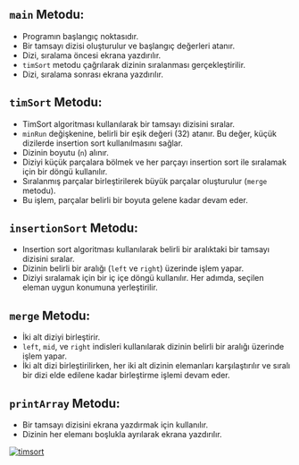 ## `main` Metodu:

- Programın başlangıç noktasıdır.
- Bir tamsayı dizisi oluşturulur ve başlangıç değerleri atanır.
- Dizi, sıralama öncesi ekrana yazdırılır.
- `timSort` metodu çağrılarak dizinin sıralanması gerçekleştirilir.
- Dizi, sıralama sonrası ekrana yazdırılır.

## `timSort` Metodu:

- TimSort algoritması kullanılarak bir tamsayı dizisini sıralar.
- `minRun` değişkenine, belirli bir eşik değeri (32) atanır. Bu değer, küçük dizilerde insertion sort kullanılmasını sağlar.
- Dizinin boyutu (`n`) alınır.
- Diziyi küçük parçalara bölmek ve her parçayı insertion sort ile sıralamak için bir döngü kullanılır.
- Sıralanmış parçalar birleştirilerek büyük parçalar oluşturulur (`merge` metodu).
- Bu işlem, parçalar belirli bir boyuta gelene kadar devam eder.

## `insertionSort` Metodu:

- Insertion sort algoritması kullanılarak belirli bir aralıktaki bir tamsayı dizisini sıralar.
- Dizinin belirli bir aralığı (`left` ve `right`) üzerinde işlem yapar.
- Diziyi sıralamak için bir iç içe döngü kullanılır. Her adımda, seçilen eleman uygun konumuna yerleştirilir.

## `merge` Metodu:

- İki alt diziyi birleştirir.
- `left`, `mid`, ve `right` indisleri kullanılarak dizinin belirli bir aralığı üzerinde işlem yapar.
- İki alt dizi birleştirilirken, her iki alt dizinin elemanları karşılaştırılır ve sıralı bir dizi elde edilene kadar birleştirme işlemi devam eder.

## `printArray` Metodu:

- Bir tamsayı dizisini ekrana yazdırmak için kullanılır.
- Dizinin her elemanı boşlukla ayrılarak ekrana yazdırılır.

[![timsort](https://r.resimlink.com/nKUDE2.jpg)](https://resimlink.com/nKUDE2)
